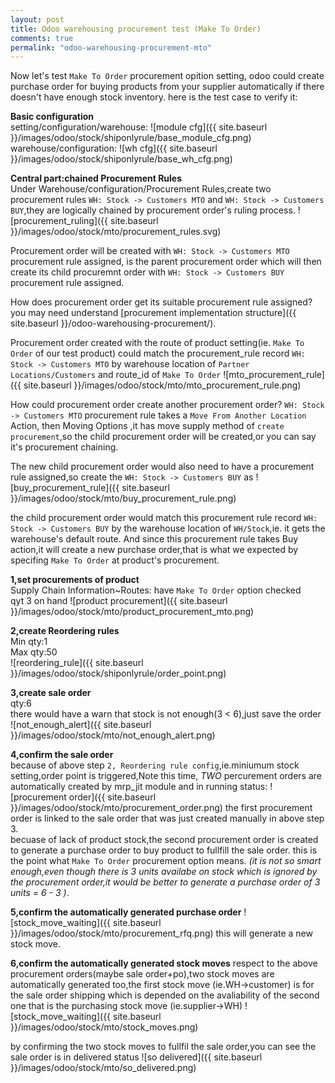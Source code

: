 ```yaml
---
layout: post
title: Odoo warehousing procurement test (Make To Order)
comments: true
permalink: "odoo-warehousing-procurement-mto"
---
```


Now let's test `Make To Order` procurement opition setting, odoo could create purchase order for buying products from your supplier automatically if there doesn't have enough stock inventory. here is the test case to verify it:

__Basic configuration__   
setting/configuration/warehouse:
![module cfg]({{ site.baseurl }}/images/odoo/stock/shiponlyrule/base_module_cfg.png)
warehouse/configuration:
![wh cfg]({{ site.baseurl }}/images/odoo/stock/shiponlyrule/base_wh_cfg.png)

__Central part:chained Procurement Rules__  
Under Warehouse/configuration/Procurement Rules,create two procurement rules `WH: Stock -> Customers MTO` and `WH: Stock -> Customers BUY`,they are logically chained by procurement order's ruling process.
![procurement_ruling]({{ site.baseurl }}/images/odoo/stock/mto/procurement_rules.svg)

Procurement order will be created with `WH: Stock -> Customers MTO` procurement rule assigned, is the parent procurement order
which will then create its child procuremnt order with `WH: Stock -> Customers BUY` procurement rule assigned.

How does procurement order get its suitable procurement rule assigned? you may need understand [procurement implementation structure]({{ site.baseurl }}/odoo-warehousing-procurement/).

Procurement order created with the route of product setting(ie. `Make To Order` of our test product) could match the procurement\_rule record `WH: Stock -> Customers MTO` by warehouse location of `Partner Locations/Customers` and route_id of `Make To Order`
![mto_procurement_rule]({{ site.baseurl }}/images/odoo/stock/mto/mto_procurement_rule.png)

How could procurement order create another procurement order?
`WH: Stock -> Customers MTO` procurement rule takes  a `Move From Another Location` Action, then Moving Options ,it has move supply method of `create procurement`,so the child procurement order will be created,or you can say it's procurement chaining.

The new child procurement order would also need to have a procurement rule assigned,so create the `WH: Stock -> Customers BUY` as
![buy_procurement_rule]({{ site.baseurl }}/images/odoo/stock/mto/buy_procurement_rule.png)

the child procurement order would match this procurement rule record `WH: Stock -> Customers BUY` 
by the warehouse location of `WH/Stock`,ie. it gets the warehouse's default route.
And since this procurement rule takes Buy action,it will create a new purchase order,that is what we expected by specifing `Make To Order` at product's procurement.

__1,set procurements of product__  
Supply Chain Information~Routes: have `Make To Order` option checked    
qyt 3 on hand
![product procurement]({{ site.baseurl }}/images/odoo/stock/mto/product_procurement_mto.png)

__2,create Reordering rules__  
Min qty:1  
Max qty:50  
![reordering_rule]({{ site.baseurl }}/images/odoo/stock/shiponlyrule/order_point.png)

__3,create sale order__  
qty:6  
there would have a warn that stock is not enough(3 < 6),just save the order
![not_enough_alert]({{ site.baseurl }}/images/odoo/stock/mto/not_enough_alert.png)

__4,confirm the sale order__  
because of above step `2, Reordering rule config`,ie.miniumum stock setting,order point is triggered,Note this time, _TWO_ percurement orders are automatically created by mrp_jit module and in running status: 
![procurement order]({{ site.baseurl }}/images/odoo/stock/mto/procurement_order.png)
the first procurement order is linked to the sale order that was just created manually in above step 3.  
becuase of lack of product stock,the second procurement order is created to generate a purchase order to buy product to fullfill the sale order.
this is the point what `Make To Order` procurement option means.
*(it is not so smart enough,even though there is 3 units availabe on stock which is ignored by the procurement order,it would be better to generate a purchase order of 3 units = 6  - 3 )*.

__5,confirm the automatically generated purchase order__
![stock_move_waiting]({{ site.baseurl }}/images/odoo/stock/mto/procurement_rfq.png)
this will generate a new stock move.

__6,confirm the automatically generated stock moves__
respect to the above procurement orders(maybe sale order+po),two stock moves are automatically generated too,the first stock move (ie.WH->customer) is for the sale order shipping which is depended on the avaliability of the second one that is the purchasing stock move (ie.supplier->WH)
![stock_move_waiting]({{ site.baseurl }}/images/odoo/stock/mto/stock_moves.png)

by confirming the two stock moves to fullfil the sale order,you can see the sale order is in delivered status
![so delivered]({{ site.baseurl }}/images/odoo/stock/mto/so_delivered.png)
